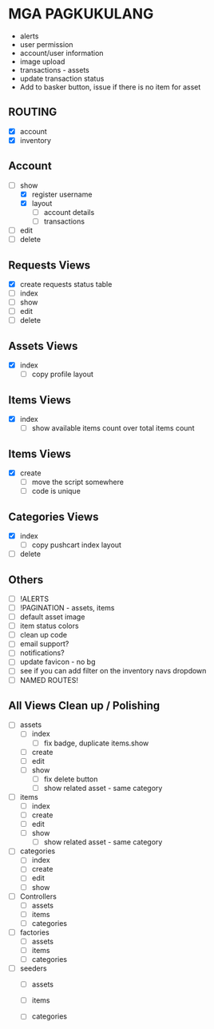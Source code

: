 # MGA PAGKUKULANG

- alerts
- user permission
- account/user information
- image upload
- transactions - assets
- update transaction status
- Add to basker button, issue if there is no item for asset

## ROUTING
- [x] account
- [x] inventory

## Account
- [ ] show
    - [x] register username
    - [x] layout
        - [ ] account details
        - [ ] transactions
- [ ] edit
- [ ] delete

## Requests Views
- [x] create requests status table
- [ ] index
- [ ] show
- [ ] edit
- [ ] delete

## Assets Views
- [x] index
    - [ ] copy profile layout

## Items Views
- [x] index
    - [ ] show available items count over total items count

## Items Views

- [x] create
    - [ ] move the script somewhere
    - [ ] code is unique

## Categories Views

- [x] index
    - [ ] copy pushcart index layout
- [ ] delete

## Others

- [ ] !ALERTS
- [ ] !PAGINATION - assets, items
- [ ] default asset image
- [ ] item status colors
- [ ] clean up code
- [ ] email support?
- [ ] notifications?
- [ ] update favicon - no bg
- [ ] see if you can add filter on the inventory navs dropdown
- [ ] NAMED ROUTES!

## All Views Clean up / Polishing

- [ ] assets
    - [ ] index
        - [ ] fix badge, duplicate items.show
    - [ ] create
    - [ ] edit
    - [ ] show
        - [ ] fix delete button
        - [ ] show related asset - same category

- [ ] items
    - [ ] index
    - [ ] create
    - [ ] edit
    - [ ] show
        - [ ] show related asset - same category

- [ ] categories
    - [ ] index
    - [ ] create
    - [ ] edit
    - [ ] show

- [ ] Controllers
    - [ ] assets
    - [ ] items
    - [ ] categories

- [ ] factories
    - [ ] assets
    - [ ] items
    - [ ] categories

- [ ] seeders
    - [ ] assets
    - [ ] items
    - [ ] categories


